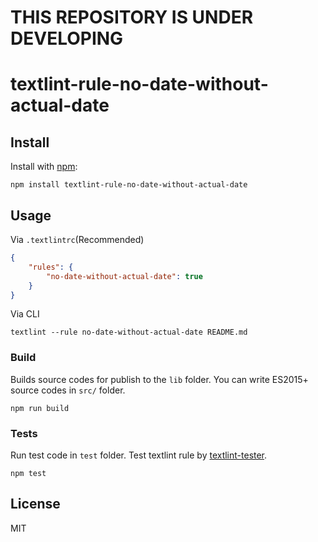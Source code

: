 # THIS REPOSITORY IS UNDER DEVELOPING


# textlint-rule-no-date-without-actual-date



## Install

Install with [npm](https://www.npmjs.com/):

    npm install textlint-rule-no-date-without-actual-date

## Usage

Via `.textlintrc`(Recommended)

```json
{
    "rules": {
        "no-date-without-actual-date": true
    }
}
```

Via CLI

```
textlint --rule no-date-without-actual-date README.md
```

### Build

Builds source codes for publish to the `lib` folder.
You can write ES2015+ source codes in `src/` folder.

    npm run build

### Tests

Run test code in `test` folder.
Test textlint rule by [textlint-tester](https://github.com/textlint/textlint-tester).

    npm test

## License

MIT
